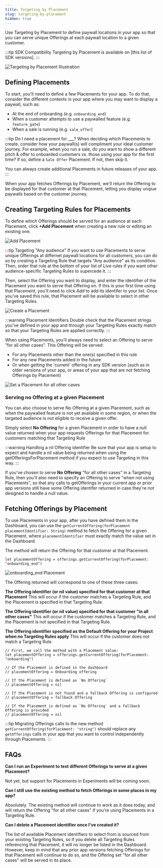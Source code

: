 ```yaml
---
title: Targeting by Placement
slug: targeting-by-placement
hidden: true
---
```


Use Targeting by Placement to define paywall locations in your app so that you can serve unique Offerings at each paywall location to a given customer.

:::tip SDK Compatibility
Targeting by Placement is available on [this list of SDK versions].
:::

![Targeting by Placement Illustration](/images/targeting-by-placement-illustration.png)

## Defining Placements

To start, you'll need to define a few Placements for your app. To do that, consider the different contexts in your app where you may want to display a paywall, such as:

- At the end of onboarding (e.g. `onboarding_end`)
- When a customer attempts to use a paywalled feature (e.g. `feature_gate`)
- When a sale is running (e.g. `sale_offer`)

:::tip Do I need a placement for \_\_\_?
When deciding which Placements to create, consider how your paywall(s) will compliment your ideal customer journey. For example, when you run a sale, do you want to show a different pitch & offer to onboarded customers vs. those using your app for the first time? If so, define a `Sale Offer` Placement. If not, then skip it.

You can always create additional Placements in future releases of your app.
:::

When your app fetches Offerings by Placement, we'll return the Offering to be displayed for that customer at that Placement, letting you display unqiue paywalls based on the customer journey.

## Creating Targeting Rules for Placements

To define which Offerings should be served for an audience at each Placement, click **+Add Placement** when creating a new rule or editing an existing one.

![Add Placement](/images/add-placement.png)

:::tip Targeting "Any audience"
If you want to use Placements to serve unique Offerings at differnet paywall locations for all customers, you can do so by creating a Targeting Rule that targets "Any audience" as its condition. Then, order that rule at the bottom of your list of Live rules if you want other audience-specific Targeting Rules to supercede it.
:::

Then, select the Offering you want to display, and enter the identifier of the Placement you want to serve that Offering on. If this is your first time using that Placement, you'll need to click _Add_ to add its identifer to your list. Once you've saved this rule, that Placement will be available to select in other Targeting Rules.

![Create a Placement](/images/create-a-placement.png)

:::warning Placement Identifiers
Double check that the Placement strings you've defined in your app and through your Targeting Rules exactly match so that your Targeting Rules are applied correctly.
:::

When using Placements, you'll always need to select an Offering to serve "for all other cases". This Offering will be served:

- For any Placements other than the one(s) specified in this rule
- For any new Placements added in the future
- Or when getting the 'current' offering in any SDK version (such as in older versions of your app, or areas of your app that are not fetching Offerings by Placement)

![Set a Placement for all other cases](/images/for-all-other-cases.png)

### Serving no Offering at a given Placement

You can also choose to serve No Offering at a given Placement, such as when the paywalled feature is not yet available in some region, or when the targeted audience is not eligible to receive a given offer.

Simply select **No Offering** for a given Placement in order to have a null value returned when your app requests Offerings for that Placement for customers matching that Targeting Rule

:::warning Handling a nil Offering identifier
Be sure that your app is setup to expect and handle a nil value being returned when using the getOfferingsForPlacement method if you expect to use Targeting in this way.
:::

If you've chosen to serve **No Offering** "for all other cases" in a Targeting Rule, then you'll also need to specify an Offering to serve "when not using Placements", so that any calls to getOfferings in your current app or prior app versions still have some Offering identifer returned in case they're not designed to handle a null value.

## Fetching Offerings by Placement

To use Placements in your app, after you have defined them in the Dashboard, you can use the `getCurrentOffering(forPlacement placementIdentifier: String)` method to fetch the Offering for a given Placement, where `placementIdentifier` must exactly match the value set in the Dashboard.

The method will return the Offering for that customer at that Placement.

```
let placementOffering = offerings.getCurrentOffering(forPlacement: "onboarding_end")
```

![onboarding_end Placement](/images/create-a-placement-highlighted.png)

The Offering returned will correspond to one of these three cases:

**The Offering identifier (or nil value) specified for that customer at that Placement**
This will occur if the customer matches a Targeting Rule, and the Placement is specified in that Targeting Rule.

**The Offering identifier (or nil value) specified for that customer "in all other cases"**
This will occur if the customer matches a Targeting Rule, and the Placement is not specified in that Targeting Rule.

**The Offering identifier specified as the Default Offering for your Project when no Targeting Rules apply**
This will occur if the customer does not match a Targeting Rule.

```
// First, we call the method with a Placement value:
let placementOffering = offerings.getCurrentOffering(forPlacement: "onboarding")

// If the Placement is defined in the dashboard
// placementOffering = Onboarding offering

// If the Placement is defined as `No Offering`
// placementOffering = nil

// If the Placement is not found and a fallback Offering is configured
// placementOffering = fallback Offering

// If the Placement is defined as `No Offering` and a fallback Offering is provided
// placementOffering = nil
```

:::tip Migrating Offerings calls to the new method
`getCurrentOffering(forPlacement: "string")` should replace any `getOfferings` calls in your app that you want to control independently through Placements.
:::

## FAQs

**Can I run an Experiment to test different Offerings to serve at a given Placement?**

Not yet, but support for Placements in Experiments will be coming soon.

**Can I still use the existing method to fetch Offerings in some places in my app?**

Absolutely. The existing method will continue to work as it does today, and will return the Offering "for all other cases" if you're using Placements in a Targeting Rule.

**Can I delete a Placement identifier once I've created it?**

The list of available Placement identifiers to select from is sourced from your existing Targeting Rules, so if you delete all Targeting Rules referencing that Placement, it will no longer be listed in the Dashboard. However, keep in mind that any prior app versions fetching Offerings for that Placement will continue to do so, and the Offering set "for all other cases" will be served in its place.
